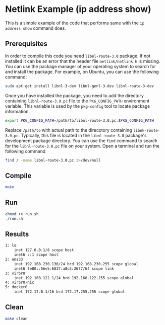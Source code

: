 # Netlink Example (ip address show)

This is a simple example of the code that performs same with the `ip address show` command does.

## Prerequisites

In order to compile this code you need `libnl-route-3.0` package. If not installed it can be an error that the header file `netlink/netlink.h` is missing. You can use the package manager of your operating system to search for and install the package. For example, on Ubuntu, you can use the following command:

```bash
sudo apt-get install libnl-3-dev libnl-genl-3-dev libnl-route-3-dev
```

Once you have installed the package, you need to add the directory containing `libnl-route-3.0.pc` file to the `PKG_CONFIG_PATH` environment variable. This variable is used by the `pkg-config` tool to locate package information.

```bash
export PKG_CONFIG_PATH=/path/to/libnl-route-3.0.pc:$PKG_CONFIG_PATH
```

Replace `/path/to` with actual path to the direcotory containing `libnk-route-3.0.pc`. Typically, this file is located in the `libnl-route-3.0` package's development package directory. You can use the `find` command to search for the `libnl-route-3.0.pc` file on your system. Open a terminal and run the following command:

```bash
find / -name libnl-route-3.0.pc 2>/dev/null
```

## Compile

```bash
make
```

## Run

```bash
chmod +x run.sh
./run.sh
```

## Results

```bash
1: lo
    inet 127.0.0.1/8 scope host
    inet6 ::1 scope host
2: ens33
    inet 192.168.230.136/24 brd 192.168.230.255 scope global
    inet6 fe80::56e5:6837:a8c5:2677/64 scope link
3: virbr0
    inet 192.168.122.1/24 brd 192.168.122.255 scope global
4: virbr0-nic
5: docker0
    inet 172.17.0.1/16 brd 172.17.255.255 scope global
```

## Clean

```bash
make clean
``` 